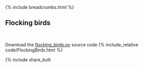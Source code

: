 {% include breadcrumbs.html %}

## Flocking birds
<div class="header_line"><br/></div>

Download the [flocking_birds.py](code/flocking_birds.py) source code
{% include_relative code/FlockingBirds.html %}

<p style="clear: both;"></p>

{% include share_butt